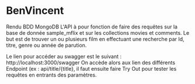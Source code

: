 # BenVincent
Rendu BDD MongoDB
L'API à pour fonction de faire des requêtes sur la base de donnée sample_mflix et sur les collections movies et comments.
Le but est de trouver un ou plusieurs film en effectuant une recherche  par Id, titre, genre ou année de parution.

Le lien pour accéder au swagger est le suivant : http://localhost:3000/swagger
On accède alors aux lien des différents Endpoint (ex : api/title/{title}, il faut ensuite faire Try Out pour tester les requêtes en entrants des paramètres.
